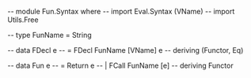 -- module Fun.Syntax where
-- import Eval.Syntax (VName)
-- import Utils.Free

-- type FunName = String

-- data FDecl e 
--     = FDecl FunName [VName] e
--     deriving (Functor, Eq)

-- data Fun e 
--     = Return e
--     | FCall FunName [e]
--     deriving Functor